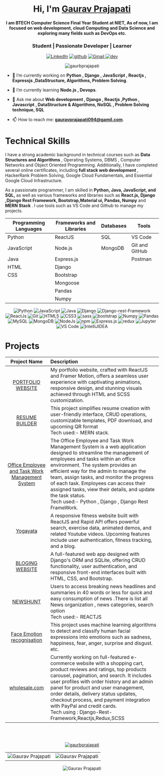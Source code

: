 

<h1 align="center" >Hi, I'm <a color="red" href="https://www.linkedin.com/in/gaurav-prajapati-297513188/" target="_blank"> Gaurav Prajapati </a></h1>

<h4 align="center" >I am <b></b> BTECH <b>Computer Science Final Year Student </b> at NIET, As of now, I am focused on <a >web development, cloud Computing and Data Science </a> and exploring many fields such as DevOps etc.</h4>

<h3 align="center"> Student | Passionate Developer | Learner </h3>
<div align="center">
<a  href="https://www.linkedin.com/in/gaurav-prajapati-297513188/" target="_blank"><img alt="LinkedIn" src="https://img.shields.io/badge/linkedin%20-%230077B5.svg?&style=for-the-badge&logo=linkedin&logoColor=white" /></a>
 <a  href="https://github.com/gaurbprajapati" target="_blank"><img alt="github" src="https://img.shields.io/badge/github%20-656d76.svg?&style=for-the-badge&logo=github&logoColor=white" /></a>
<!-- <a href="https://twitter.com/varu__" target="_blank"><img src="https://img.shields.io/badge/twitter-%2300acee.svg?&style=for-the-badge&logo=twitter&logoColor=white&alt=twitter" /></a> -->
<a href="mailto:gauravprajapati094@gamil.com"><img  alt="Gmail" src="https://img.shields.io/badge/Gmail-D14836?style=for-the-badge&logo=gmail&logoColor=white" />
 <a  href="https://dev.to/gaurbprajapati" target="_blank"><img alt="dev" src="https://img.shields.io/badge/dev-000000?style=for-the-badge&logo=dev&logoColor=white">
<!-- <a  href="https://www.instagram.com/gaurbprajapati_" target="_blank"><img alt="Instagram" src="https://img.shields.io/badge/Instagram-E4405F?style=for-the-badge&logo=instagram&logoColor=white"> -->
   </a>
 </div>
 
 


<p align="center"> <img src="https://komarev.com/ghpvc/?username=gaurbprajapati&label=Profile%20views&color=0e75b6&style=flat" alt="gaurbprajapati" /> </p>






- 🔭 I’m currently working on **Python  , Django , JavaScript , Reactjs , Expressjs ,DataStructure, Algorithms, Problem Solving**.

- 🌱 I’m currently learning **Node.js , Devops**.
<!-- - 🌱 I’m  Currently Exploring Devops . -->
- 💬 Ask me about **Web development , Django , Reactjs ,Python , Javascript , DataStructure & Algorithms, NoSQL , Problem Solving technique, SQL**
 
- 📫 How to reach me: **gauravprajapati094@gamil.com**.






<h1>Technical Skills </h1>
 
I have a strong academic background in technical courses such as <b> Data Structures and Algorithms </b>, Operating Systems, DBMS , Computer Networks and Object Oriented Programming. Additionally, I have completed several online certificates, including  <b> full stack web development  </b>, HackerRank Problem Solving, Google Cloud Fundamentals, and Essential Google Cloud Infrastructure.

As a passionate programmer, I am skilled in <b> Python, Java, JavaScript, and SQL,</b> as well as various frameworks and libraries such as <b>React.js, Django ,Django Rest Framework, Bootstrap,Material ui, Pandas,  Numpy</b> and <b> MERN Stack </b> . I use tools such as VS Code and Github to manage my projects. 
<!-- I am Familar with MERN Stack as well. -->

| **Programming Languages** | **Frameworks and Libraries** | **Databases** | **Tools**         |
|---------------------------|-----------------------------|--------------|-------------------|
| Python                    | ReactJS                     | SQL          | VS Code           |
| JavaScript                | Node.js                     | MongoDB      | Git and GitHub    |
| Java                      | Express.js                  |              | Postman           |
| HTML                      | Django                      |              |                   |
| CSS                       | Bootstrap                   |              |                   |
|                           | Mongoose                    |              |                   |
|                           | Pandas                      |              |                   |
|                           | Numpy                       |              |                   |



<p align="center"> 

 <img alt="Python" src="https://img.shields.io/badge/python-%2314354C.svg?style=for-the-badge&logo=python&logoColor=white"/>
 <img alt="JavaScript" src="https://img.shields.io/badge/javascript-%23323330.svg?&style=for-the-badge&logo=javascript&logoColor=%23F7DF1E" />
 <img alt="Java" src="https://img.shields.io/badge/java-%23ED8B00.svg?&style=for-the-badge&logo=java&logoColor=white" />
  <img alt="Django" src="https://img.shields.io/badge/Django-339933.svg?&style=for-the-badge&logo=Django&logoColor=white" />
 <img alt="Django-rest-Framework" src="https://img.shields.io/badge/djangorestframework-339933.svg?&style=for-the-badge&logo=djangorestframework&logoColor=white" />
  <img alt="ReactJs" src="https://img.shields.io/badge/React-20232A?style=for-the-badge&logo=react&logoColor=61DAFB" />
 <img alt="Git" src="https://img.shields.io/badge/Git-F05032?style=for-the-badge&logo=git&logoColor=white" />
<img alt="HTML5" src="https://img.shields.io/badge/html5-%23E34F26.svg?&style=for-the-badge&logo=html5&logoColor=white" />
 <img alt="CSS3" src="https://img.shields.io/badge/css3-%231572B6.svg?&style=for-the-badge&logo=css3&logoColor=white" />
 <img alt="sass" src="https://img.shields.io/badge/sass-bf4080.svg?&style=for-the-badge&logo=sass&logoColor=white"/>
 <img alt="bootstrap" src="https://img.shields.io/badge/bootstrap-6283ff.svg?&style=for-the-badge&logo=bootsrap&logoColor=white" />
 <img alt="Numpy" src="https://img.shields.io/badge/Numpy-777BB4?style=for-the-badge&logo=numpy&logoColor=white" />
 <img alt="Pandas" src="https://img.shields.io/badge/Pandas-2C2D72?style=for-the-badge&logo=pandas&logoColor=white" />
 <img alt="MySQL" src="https://img.shields.io/badge/MySQL-00000F?style=for-the-badge&logo=mysql&logoColor=white" />
 <img alt="MongoDB" src="https://img.shields.io/badge/MongoDB-white?style=for-the-badge&logo=mongodb&logoColor=4EA94B" />
 <img alt="NodeJs" src="https://img.shields.io/badge/Node.js-339933?style=for-the-badge&logo=nodedotjs&logoColor=white" />
 <img alt="npm" src="https://img.shields.io/badge/npm-CB3837?style=for-the-badge&logo=npm&logoColor=white" />
 <img alt="Express.js" src="https://img.shields.io/badge/Express.js-000000?style=for-the-badge&logo=express&logoColor=white" />
 <img  alt="redux"  src="https://img.shields.io/badge/redux-%23ED8B00.svg?&style=for-the-badge&logo=redux&logoColor=white"/>
 <img alt="Jupyter" src="https://img.shields.io/badge/Jupyter-F37626.svg?&style=for-the-badge&logo=Jupyter&logoColor=white" />
 <img alt="VS Code" src="https://img.shields.io/badge/Visual_Studio_Code-0078D4?style=for-the-badge&logo=visual%20studio%20code&logoColor=white" />
 <img alt="IntelliJIDEA" src="https://img.shields.io/badge/IntelliJIDEA-000000.svg?style=for-the-badge&logo=intellij-idea&logoColor=white" />
</p>





<!-- 
[LiveLink](https://yogayatahealth.netlify.app/)
 [LiveLink](https://victor-resume-builder.herokuapp.com/login)
 -->

<h1>Projects</h1>


| Project Name      | Description | 
| :---:        |    :----   |  
| [PORTFOLIO WEBSITE](https://github.com/gaurbprajapati/gaurav-prajapati-portfolio)| My portfolio website, crafted with ReactJS and Framer Motion, offers a seamless user experience with captivating animations, responsive design, and stunning visuals achieved through HTML and SCSS customization.
| [RESUME BUILDER](https://github.com/gaurbprajapati/QR-Based-Resume-builder)| This project simplifies resume creation with user-friendly interface, CRUD operations, customizable templates, PDF download, and upcoming QR format </br> Tech used:- MERN stack.
| [Office Employee and Task Work Management System](https://github.com/gaurbprajapati/Office-Employee-and-Task-Work-Management-System)|The Office Employee and Task Work Management System is a web application designed to streamline the management of employees and tasks within an office environment. The system provides an efficient way for the admin to manage the team, assign tasks, and monitor the progress of each task. Employees can access their assigned tasks, view their details, and update the task status. </br> Tech used:- Python , Django , Django Rest FrameWork.
|[Yogayata](https://github.com/gaurbprajapati/Gym-exercises-ReactApp) | A responsive fitness website built with ReactJS and Rapid API offers powerful search, exercise data, animated demos, and related Youtube videos. Upcoming features include user authentication, fitness tracking, and a blog. 
| [BLOGING WEBSITE](https://github.com/gaurbprajapati/django-blog) | A full-featured web app designed with Django's ORM and SQLite, offering CRUD functionality, user authentication, and responsive front-end interfaces built with HTML, CSS, and Bootstrap. |
| [NEWSHUNT](https://github.com/gaurbprajapati/new-app) |Users to access breaking news headlines and summaries in 40 words or less for quick and easy consumption of news .There is list all News organization , news categories, search option  </br> Tech  used:- REACTJS |
| [Face Emotion  recognisation](https://github.com/gaurbprajapati/face-emotion-recognition) |This project uses machine learning algorithms to detect and classify human facial expressions into emotions such as sadness, happiness, fear, anger, surprise and disgust. etc.|
| [wholesale.com](https:/)  |Currently working on full-featured e-commerce website with a shopping cart, product reviews and ratings, top products carousel, pagination, and search. It includes user profiles with order history and an admin panel for product and user management, order details, delivery status updates, checkout process, and payment integration with PayPal and credit cards. </br>Tech using : Django-Rest-Framework,Reactjs,Redux,SCSS

</br>
</br>

 
 <p align="center"> <a href="https://github.com/ryo-ma/github-profile-trophy"><img src="https://github-profile-trophy.vercel.app/?username=gaurbprajapati" alt="gaurbprajapati" /></a> </p>



<table align="center" >
  <tr>
   
<td><img src="https://github-readme-stats.vercel.app/api?username=gaurbprajapati&include_all_commits=true&count_private=true&show_icons=true&line_height=20&title_color=7A7ADB&icon_color=2234AE&text_color=D3D3D3&bg_color=0,000000,130F40" alt="Gaurav Prajapati" />
    <td><img src="https://github-readme-stats.vercel.app/api/top-langs?username=gaurbprajapati&show_icons=true&locale=en&layout=compact&title_color=7A7ADB&icon_color=2234AE&text_color=D3D3D3&bg_color=0,000000,130F40" alt="Gaurav Prajapati" /></td>
  </tr>
</table>


<div align="center">
<p><img align="center" src="https://github-readme-streak-stats.herokuapp.com/?user=gaurbprajapati&theme=dark" alt="Gaurav Prajapati" /></p>
  </div>
   












